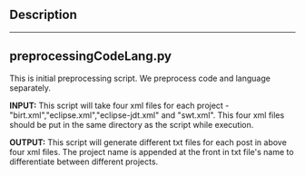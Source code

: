 ## Description ###
----

**preprocessingCodeLang.py** 
---
This is initial preprocessing script. We preprocess code and language separately. 

**INPUT:** This script will take four xml files for each project - "birt.xml","eclipse.xml","eclipse-jdt.xml" and "swt.xml". This four xml files should be put in the same directory as the script while execution. 

**OUTPUT:** This script will generate different txt files for each post in above four xml files. The project name is appended at the front in txt file's name to differentiate between different projects. 
